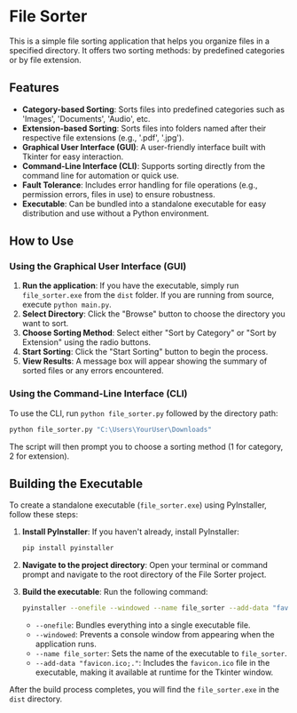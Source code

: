 # File Sorter

This is a simple file sorting application that helps you organize files in a specified directory. It offers two sorting methods: by predefined categories or by file extension.

## Features

- **Category-based Sorting**: Sorts files into predefined categories such as 'Images', 'Documents', 'Audio', etc.
- **Extension-based Sorting**: Sorts files into folders named after their respective file extensions (e.g., '.pdf', '.jpg').
- **Graphical User Interface (GUI)**: A user-friendly interface built with Tkinter for easy interaction.
- **Command-Line Interface (CLI)**: Supports sorting directly from the command line for automation or quick use.
- **Fault Tolerance**: Includes error handling for file operations (e.g., permission errors, files in use) to ensure robustness.
- **Executable**: Can be bundled into a standalone executable for easy distribution and use without a Python environment.

## How to Use

### Using the Graphical User Interface (GUI)

1.  **Run the application**: If you have the executable, simply run `file_sorter.exe` from the `dist` folder. If you are running from source, execute `python main.py`.
2.  **Select Directory**: Click the "Browse" button to choose the directory you want to sort.
3.  **Choose Sorting Method**: Select either "Sort by Category" or "Sort by Extension" using the radio buttons.
4.  **Start Sorting**: Click the "Start Sorting" button to begin the process.
5.  **View Results**: A message box will appear showing the summary of sorted files or any errors encountered.

### Using the Command-Line Interface (CLI)

To use the CLI, run `python file_sorter.py` followed by the directory path:

```bash
python file_sorter.py "C:\Users\YourUser\Downloads"
```

The script will then prompt you to choose a sorting method (1 for category, 2 for extension).

## Building the Executable

To create a standalone executable (`file_sorter.exe`) using PyInstaller, follow these steps:

1.  **Install PyInstaller**: If you haven't already, install PyInstaller:
    ```bash
    pip install pyinstaller
    ```

2.  **Navigate to the project directory**: Open your terminal or command prompt and navigate to the root directory of the File Sorter project.

3.  **Build the executable**: Run the following command:
    ```bash
    pyinstaller --onefile --windowed --name file_sorter --add-data "favicon.ico;." main.py
    ```

    -   `--onefile`: Bundles everything into a single executable file.
    -   `--windowed`: Prevents a console window from appearing when the application runs.
    -   `--name file_sorter`: Sets the name of the executable to `file_sorter`.
    -   `--add-data "favicon.ico;."`: Includes the `favicon.ico` file in the executable, making it available at runtime for the Tkinter window.

After the build process completes, you will find the `file_sorter.exe` in the `dist` directory.